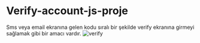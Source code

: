 # Verify-account-js-proje
Sms veya email ekranına gelen kodu sıralı bir şekilde verify ekranına girmeyi sağlamak gibi bir amacı vardır.
![verify](https://user-images.githubusercontent.com/74898825/219965707-9ebbe29e-48af-4957-9ddc-a2d0cd747cdb.PNG)
